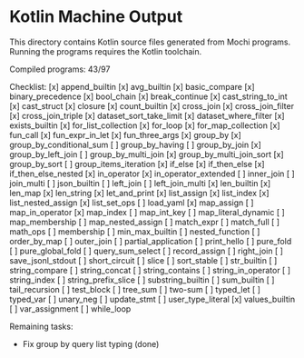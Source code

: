 # Kotlin Machine Output

This directory contains Kotlin source files generated from Mochi programs. Running the programs requires the Kotlin toolchain.

Compiled programs: 43/97

Checklist:
[x] append_builtin
[x] avg_builtin
[x] basic_compare
[x] binary_precedence
[x] bool_chain
[x] break_continue
[x] cast_string_to_int
[x] cast_struct
[x] closure
[x] count_builtin
[x] cross_join
[x] cross_join_filter
[x] cross_join_triple
[x] dataset_sort_take_limit
[x] dataset_where_filter
[x] exists_builtin
[x] for_list_collection
[x] for_loop
[x] for_map_collection
[x] fun_call
[x] fun_expr_in_let
[x] fun_three_args
[x] group_by
[x] group_by_conditional_sum
[ ] group_by_having
[ ] group_by_join
[x] group_by_left_join
[ ] group_by_multi_join
[x] group_by_multi_join_sort
[x] group_by_sort
[ ] group_items_iteration
[x] if_else
[x] if_then_else
[x] if_then_else_nested
[x] in_operator
[x] in_operator_extended
[ ] inner_join
[ ] join_multi
[ ] json_builtin
[ ] left_join
[ ] left_join_multi
[x] len_builtin
[x] len_map
[x] len_string
[x] let_and_print
[x] list_assign
[x] list_index
[x] list_nested_assign
[x] list_set_ops
[ ] load_yaml
[x] map_assign
[ ] map_in_operator
[x] map_index
[ ] map_int_key
[ ] map_literal_dynamic
[ ] map_membership
[ ] map_nested_assign
[ ] match_expr
[ ] match_full
[ ] math_ops
[ ] membership
[ ] min_max_builtin
[ ] nested_function
[ ] order_by_map
[ ] outer_join
[ ] partial_application
[ ] print_hello
[ ] pure_fold
[ ] pure_global_fold
[ ] query_sum_select
[ ] record_assign
[ ] right_join
[ ] save_jsonl_stdout
[ ] short_circuit
[ ] slice
[ ] sort_stable
[ ] str_builtin
[ ] string_compare
[ ] string_concat
[ ] string_contains
[ ] string_in_operator
[ ] string_index
[ ] string_prefix_slice
[ ] substring_builtin
[ ] sum_builtin
[ ] tail_recursion
[ ] test_block
[ ] tree_sum
[ ] two-sum
[ ] typed_let
[ ] typed_var
[ ] unary_neg
[ ] update_stmt
[ ] user_type_literal
[x] values_builtin
[ ] var_assignment
[ ] while_loop

Remaining tasks:
- Fix group by query list typing (done)
